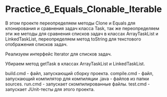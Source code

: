 # Practice_6_Equals_Clonable_Iterable

В этом проекте переопределяем методы Clone и Equals для клонирования и сравнения задач класса Task,
так же переопределяем эти же методы для сравнения списков задач в классах ArrayTaskList и LinkedTaskList,
переопределяем метод toString для текстового отображения списков задач.

Реализуем интерфейс Iterator для списков задач.

Убираем метод getTask в классах ArrayTaskList и LinkedTaskList.

build.cmd - файл, запускающий сборку проекта. 
compile.cmd - файл, запускающий компилятор для компиляции .java - файлов из папки sources. 
run.cmd - запускает скомпилированные файлы. 
test.cmd - запускает JUnit-тесты для этого проекта.
